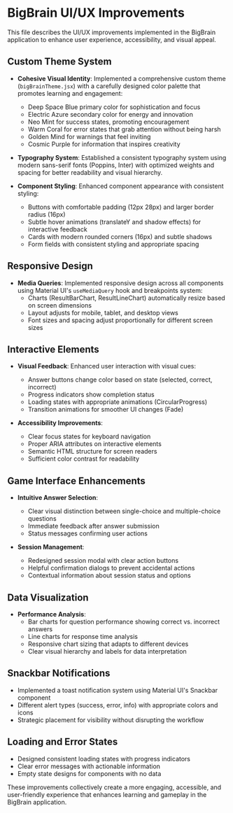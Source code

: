 # BigBrain UI/UX Improvements

This file describes the UI/UX improvements implemented in the BigBrain application to enhance user experience, accessibility, and visual appeal.

## Custom Theme System

- **Cohesive Visual Identity**: Implemented a comprehensive custom theme (`bigBrainTheme.jsx`) with a carefully designed color palette that promotes learning and engagement:
  - Deep Space Blue primary color for sophistication and focus
  - Electric Azure secondary color for energy and innovation
  - Neo Mint for success states, promoting encouragement
  - Warm Coral for error states that grab attention without being harsh
  - Golden Mind for warnings that feel inviting
  - Cosmic Purple for information that inspires creativity

- **Typography System**: Established a consistent typography system using modern sans-serif fonts (Poppins, Inter) with optimized weights and spacing for better readability and visual hierarchy.

- **Component Styling**: Enhanced component appearance with consistent styling:
  - Buttons with comfortable padding (12px 28px) and larger border radius (16px)
  - Subtle hover animations (translateY and shadow effects) for interactive feedback
  - Cards with modern rounded corners (16px) and subtle shadows
  - Form fields with consistent styling and appropriate spacing

## Responsive Design

- **Media Queries**: Implemented responsive design across all components using Material UI's `useMediaQuery` hook and breakpoints system:
  - Charts (ResultBarChart, ResultLineChart) automatically resize based on screen dimensions
  - Layout adjusts for mobile, tablet, and desktop views
  - Font sizes and spacing adjust proportionally for different screen sizes

## Interactive Elements

- **Visual Feedback**: Enhanced user interaction with visual cues:
  - Answer buttons change color based on state (selected, correct, incorrect)
  - Progress indicators show completion status
  - Loading states with appropriate animations (CircularProgress)
  - Transition animations for smoother UI changes (Fade)
  
- **Accessibility Improvements**:
  - Clear focus states for keyboard navigation
  - Proper ARIA attributes on interactive elements
  - Semantic HTML structure for screen readers
  - Sufficient color contrast for readability

## Game Interface Enhancements

- **Intuitive Answer Selection**:
  - Clear visual distinction between single-choice and multiple-choice questions
  - Immediate feedback after answer submission
  - Status messages confirming user actions

- **Session Management**:
  - Redesigned session modal with clear action buttons
  - Helpful confirmation dialogs to prevent accidental actions
  - Contextual information about session status and options

## Data Visualization

- **Performance Analysis**:
  - Bar charts for question performance showing correct vs. incorrect answers
  - Line charts for response time analysis
  - Responsive chart sizing that adapts to different devices
  - Clear visual hierarchy and labels for data interpretation

## Snackbar Notifications

- Implemented a toast notification system using Material UI's Snackbar component
- Different alert types (success, error, info) with appropriate colors and icons
- Strategic placement for visibility without disrupting the workflow

## Loading and Error States

- Designed consistent loading states with progress indicators
- Clear error messages with actionable information
- Empty state designs for components with no data

These improvements collectively create a more engaging, accessible, and user-friendly experience that enhances learning and gameplay in the BigBrain application. 